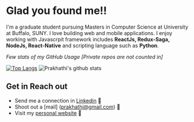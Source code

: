 

<!--
**prakhathi-m/prakhathi-m** is a ✨ _special_ ✨ repository because its `README.md` (this file) appears on your GitHub profile.

Here are some ideas to get you started:

- 🔭 I’m currently working on ...
- 🌱 I’m currently learning ...
- 👯 I’m looking to collaborate on ...
- 🤔 I’m looking for help with ...
- 💬 Ask me about ...
- 📫 How to reach me: ...
- 😄 Pronouns: ...
- ⚡ Fun fact: ...
-->

# Glad you found me!!

I'm a graduate student pursuing Masters in Computer Science at University at Buffalo, SUNY. I love building web and mobile applications. I enjoy working with Javascrpit framework includes **ReactJs, Redux-Saga, NodeJs, React-Native** and scripting language such as **Python**.

*Few stats of my GitHub Usage [Private repos are not counted in]*

[![Top Langs](https://github-readme-stats.vercel.app/api/top-langs/?username=prakhathi-m)](https://github.com/anuraghazra/github-readme-stats)
![Prakhathi's github stats](https://github-readme-stats.vercel.app/api?username=prakhathi-m&show_icons=true&count_private=true&hide=stars,issues)

## Get in Reach out

* Send me a connection in [Linkedin](https://www.linkedin.com/in/prakhathimurugesan/) :briefcase:
* Shoot out a [mail] (prakhathi@gmail.com) :envelope_with_arrow:
* Visit my [personal website](https://prakhathi-m.github.io/portfolio/) :satellite:
